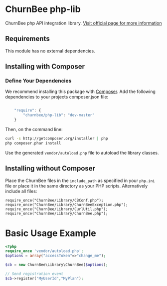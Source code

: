 ChurnBee php-lib
=======

ChurnBee php API integration library. [Visit official page for more information](https://churnbee.com/)

## Requirements ##

This module has no external dependencies.


## Installing with Composer ##

### Define Your Dependencies ###
We recommend installing this package with [Composer](http://getcomposer.org/).
Add the following dependencies to your projects composer.json file:

```javascript

    "require": {
        "churnbee/php-lib": "dev-master"
    }
```
Then, on the command line:

``` bash
curl -s http://getcomposer.org/installer | php
php composer.phar install
```

Use the generated `vendor/autoload.php` file to autoload the library classes.


## Installing without Composer ##

Place the ChurnBee files in the `include_path` as specified in your `php.ini` file or place it in the same directory as your PHP scripts.
Alternatively include all files:
````
require_once("ChurnBee/Library/CBConf.php");
require_once("ChurnBee/Library/ChurnBeeException.php");
require_once("ChurnBee/Library/CurlUtil.php");
require_once("ChurnBee/Library/ChurnBee.php");
````

Basic Usage Example
===================

```php
<?php
require_once 'vendor/autoload.php';
$options = array("accessToken"=>"change_me");

$cb = new ChurnBee\Library\ChurnBee($options);

// Send registration event
$cb->register("MyUserId","MyPlan");

```
